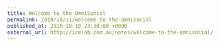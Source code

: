 ```yaml
---
title: Welcome to the OmniSocial
permalink: 2010/10/11/welcome-to-the-omnisocial
published_at: 2010-10-10 23:30:00 +0000
external_url: http://icelab.com.au/notes/welcome-to-the-omnisocial/
---
```


